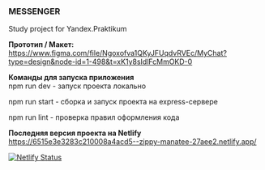 ### **MESSENGER**  
Study project for Yandex.Praktikum  

**Прототип / Макет:**  
https://www.figma.com/file/Ngoxofva1QKyJFUqdvRVEc/MyChat?type=design&node-id=1-498&t=xK1y8sIdlFcMmOKD-0

**Команды для запуска приложения**  
npm run dev     - запуск проекта локально  

npm run start   - сборка и запуск проекта на express-сервере

npm run lint    - проверка правил оформления кода  

**Последняя версия проекта на Netlify**  
https://6515e3e3283c210008a4acd5--zippy-manatee-27aee2.netlify.app/

[![Netlify Status](https://api.netlify.com/api/v1/badges/26c97060-2d1a-4917-ae74-636d358c9f57/deploy-status)](https://app.netlify.com/sites/zippy-manatee-27aee2/deploys?branch=deploy)

